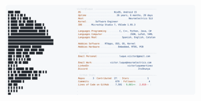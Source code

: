 <a href="https://github.com/ItsShunya/ItsShunya">
  <picture>
    <source media="(prefers-color-scheme: dark)" srcset="https://raw.githubusercontent.com/ItsShunya/ItsShunya/main/dark_mode.svg">
    <img alt="Victor Luque's GitHub Profile README" src="https://raw.githubusercontent.com/ItsShunya/ItsShunya/main/light_mode.svg">
  </picture>
</a>
